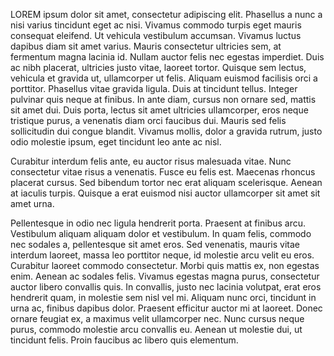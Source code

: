 LOREM ipsum dolor sit amet, consectetur adipiscing elit. Phasellus a nunc a nisi varius tincidunt eget ac nisi. Vivamus commodo turpis eget mauris consequat eleifend. Ut vehicula vestibulum accumsan. Vivamus luctus dapibus diam sit amet varius. Mauris consectetur ultricies sem, at fermentum magna lacinia id. Nullam auctor felis nec egestas imperdiet. Duis ac nibh placerat, ultricies justo vitae, laoreet tortor. Quisque sem lectus, vehicula et gravida ut, ullamcorper ut felis. Aliquam euismod facilisis orci a porttitor. Phasellus vitae gravida ligula. Duis at tincidunt tellus. Integer pulvinar quis neque at finibus. In ante diam, cursus non ornare sed, mattis sit amet dui. Duis porta, lectus sit amet ultricies ullamcorper, eros neque tristique purus, a venenatis diam orci faucibus dui. Mauris sed felis sollicitudin dui congue blandit. Vivamus mollis, dolor a gravida rutrum, justo odio molestie ipsum, eget tincidunt leo ante ac nisl.

Curabitur interdum felis ante, eu auctor risus malesuada vitae. Nunc consectetur vitae risus a venenatis. Fusce eu felis est. Maecenas rhoncus placerat cursus. Sed bibendum tortor nec erat aliquam scelerisque. Aenean at iaculis turpis. Quisque a erat euismod nisi auctor ullamcorper sit amet sit amet urna.

Pellentesque in odio nec ligula hendrerit porta. Praesent at finibus arcu. Vestibulum aliquam aliquam dolor et vestibulum. In quam felis, commodo nec sodales a, pellentesque sit amet eros. Sed venenatis, mauris vitae interdum laoreet, massa leo porttitor neque, id molestie arcu velit eu eros. Curabitur laoreet commodo consectetur. Morbi quis mattis ex, non egestas enim. Aenean ac sodales felis. Vivamus egestas magna purus, consectetur auctor libero convallis quis. In convallis, justo nec lacinia volutpat, erat eros hendrerit quam, in molestie sem nisl vel mi. Aliquam nunc orci, tincidunt in urna ac, finibus dapibus dolor. Praesent efficitur auctor mi at laoreet. Donec ornare feugiat ex, a maximus velit ullamcorper nec. Nunc cursus neque purus, commodo molestie arcu convallis eu. Aenean ut molestie dui, ut tincidunt felis. Proin faucibus ac libero quis elementum.